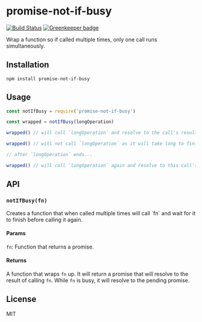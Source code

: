 # promise-not-if-busy

[![Build Status](https://travis-ci.com/autonomoussoftware/promise-not-if-busy.svg?branch=master)](https://travis-ci.com/autonomoussoftware/promise-not-if-busy) [![Greenkeeper badge](https://badges.greenkeeper.io/autonomoussoftware/promise-not-if-busy.svg)](https://greenkeeper.io/)

Wrap a function so if called multiple times, only one call runs simultaneously.

## Installation

```shell
npm install promise-not-if-busy
```

## Usage

```js
const notIfBusy = require('promise-not-if-busy')

const wrapped = notIfBusy(longOperation)

wrapped() // will call `longOperation` and resolve to the call's results

wrapped() // will not call `longOperation` as it will take long to finish but will resolve to previous call results instead

// after `longOperation` ends...

wrapped() // will call `longOperation` again and resolve to this call's results
```

## API

### `notIfBusy(fn)`

Creates a function that when called multiple times will call ´fn´ and wait for it to
finish before calling it again. 

#### Params

`fn`:
Function that returns a promise.

#### Returns

A function that wraps `fn` up.
It will return a promise that will resolve to the result of calling `fn`.
While `fn` is busy, it will resolve to the pending promise.


## License

MIT
